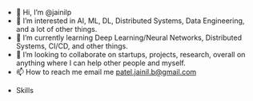 - 👋 Hi, I’m @jainilp
- 👀 I’m interested in AI, ML, DL, Distributed Systems, Data Engineering, and a lot of other things.
- 🌱 I’m currently learning Deep Learning/Neural Networks, Distributed Systems, CI/CD, and other things.
- 💞️ I’m looking to collaborate on startups, projects, research, overall on anything where I can help other people and myself.
- 📫 How to reach me email me patel.jainil.b@gmail.com

* Skills


<!---
jainilp/jainilp is a ✨ special ✨ repository because its `README.md` (this file) appears on your GitHub profile.
You can click the Preview link to take a look at your changes.
--->
